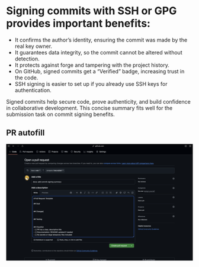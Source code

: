 # Signing commits with SSH or GPG provides important benefits:

- It confirms the author’s identity, ensuring the commit was made by the real key owner.
- It guarantees data integrity, so the commit cannot be altered without detection.
- It protects against forge and tampering with the project history.
- On GitHub, signed commits get a “Verified” badge, increasing trust in the code.
- SSH signing is easier to set up if you already use SSH keys for authentication.
  
Signed commits help secure code, prove authenticity, and build confidence in collaborative development.
This concise summary fits well for the submission task on commit signing benefits.

## PR autofill
![PR autofill](./assets1/image.png)